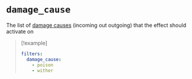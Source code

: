 # `damage_cause`

The list of [damage causes](https://hub.spigotmc.org/javadocs/spigot/org/bukkit/event/entity/EntityDamageEvent.DamageCause.html) (incoming out outgoing) that the effect should activate on

> [!example]
> ```yaml
> filters:
>   damage_cause:
>     - poison
>     - wither
> ```
